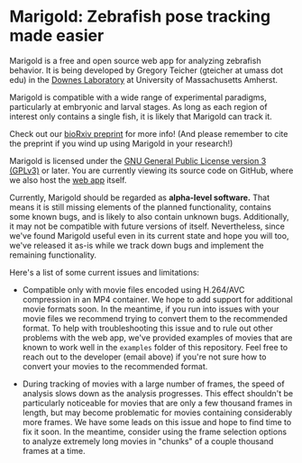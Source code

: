 # Marigold: Zebrafish pose tracking made easier

Marigold is a free and open source web app for analyzing zebrafish behavior. It is being developed by Gregory Teicher (gteicher at umass dot edu) in the [Downes Laboratory](https://www.downeslab.org/) at University of Massachusetts Amherst.

Marigold is compatible with a wide range of experimental paradigms, particularly at embryonic and larval stages. As long as each region of interest only contains a single fish, it is likely that Marigold can track it.

Check out our [bioRxiv preprint](https://www.biorxiv.org/content/10.1101/2024.05.31.596910v1) for more info! (And please remember to cite the preprint if you wind up using Marigold in your research!)

Marigold is licensed under the [GNU General Public License version 3 (GPLv3)](https://www.gnu.org/licenses/gpl-3.0.en.html) or later. You are currently viewing its source code on GitHub, where we also host the [web app](https://downeslab.github.io/marigold/) itself.

Currently, Marigold should be regarded as **alpha-level software.** That means it is still missing elements of the planned functionality, contains some known bugs, and is likely to also contain unknown bugs. Additionally, it may not be compatible with future versions of itself. Nevertheless, since we've found Marigold useful even in its current state and hope you will too, we've released it as-is while we track down bugs and implement the remaining functionality.

Here's a list of some current issues and limitations:

- Compatible only with movie files encoded using H.264/AVC compression in an MP4 container. We hope to add support for additional movie formats soon. In the meantime, if you run into issues with your movie files we recommend trying to convert them to the recommended format. To help with troubleshooting this issue and to rule out other problems with the web app, we've provided examples of movies that are known to work well in the `examples` folder of this repository. Feel free to reach out to the developer (email above) if you're not sure how to convert your movies to the recommended format.

- During tracking of movies with a large number of frames, the speed of analysis slows down as the analysis progresses. This effect shouldn't be particularly noticeable for movies that are only a few thousand frames in length, but may become problematic for movies containing considerably more frames. We have some leads on this issue and hope to find time to fix it soon. In the meantime, consider using the frame selection options to analyze extremely long movies in "chunks" of a couple thousand frames at a time.
